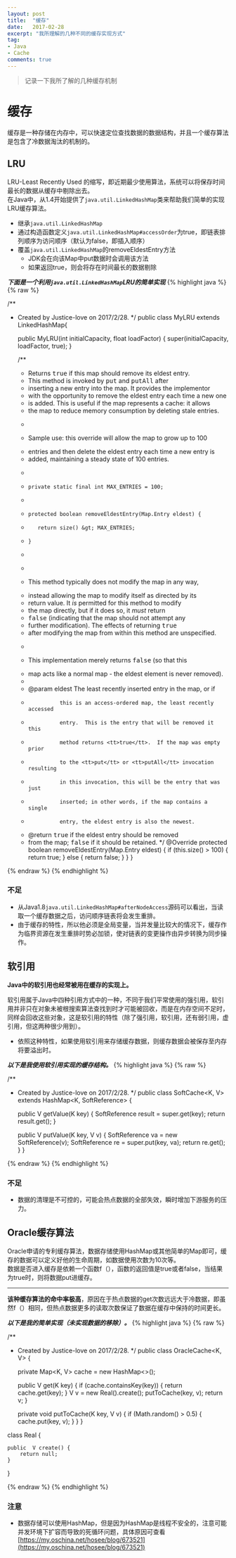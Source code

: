 ```yaml
---
layout: post
title:  "缓存"
date:   2017-02-28
excerpt: "我所理解的几种不同的缓存实现方式"
tag:
- Java
- Cache
comments: true
---
```


> 记录一下我所了解的几种缓存机制

# 缓存
缓存是一种存储在内存中，可以快速定位查找数据的数据结构，并且一个缓存算法是包含了冷数据淘汰的机制的。

## LRU
LRU-Least Recently Used 的缩写，即近期最少使用算法，系统可以将保存时间最长的数据从缓存中剔除出去。<br/>在Java中，从1.4开始提供了```java.util.LinkedHashMap```类来帮助我们简单的实现LRU缓存算法。
* 继承```java.util.LinkedHashMap```
* 通过构造函数定义```java.util.LinkedHashMap#accessOrder```为true，即链表排列顺序为访问顺序（默认为false，即插入顺序）
* 覆盖```java.util.LinkedHashMap```的removeEldestEntry方法
    * JDK会在向该Map中put数据时会调用该方法
    * 如果返回true，则会将存在时间最长的数据剔除
    
***下面是一个利用```java.util.LinkedHashMap```LRU的简单实现***
{% highlight java %}
{% raw %}

/**
 * Created by Justice-love on 2017/2/28.
 */
public class MyLRU extends LinkedHashMap{

    public MyLRU(int initialCapacity, float loadFactor) {
        super(initialCapacity, loadFactor, true);
    }

    /**
     * Returns <tt>true</tt> if this map should remove its eldest entry.
     * This method is invoked by <tt>put</tt> and <tt>putAll</tt> after
     * inserting a new entry into the map.  It provides the implementor
     * with the opportunity to remove the eldest entry each time a new one
     * is added.  This is useful if the map represents a cache: it allows
     * the map to reduce memory consumption by deleting stale entries.
     * <p>
     * <p>Sample use: this override will allow the map to grow up to 100
     * entries and then delete the eldest entry each time a new entry is
     * added, maintaining a steady state of 100 entries.
     * <pre>
     *     private static final int MAX_ENTRIES = 100;
     *
     *     protected boolean removeEldestEntry(Map.Entry eldest) {
     *        return size() &gt; MAX_ENTRIES;
     *     }
     * </pre>
     * <p>
     * <p>This method typically does not modify the map in any way,
     * instead allowing the map to modify itself as directed by its
     * return value.  It <i>is</i> permitted for this method to modify
     * the map directly, but if it does so, it <i>must</i> return
     * <tt>false</tt> (indicating that the map should not attempt any
     * further modification).  The effects of returning <tt>true</tt>
     * after modifying the map from within this method are unspecified.
     * <p>
     * <p>This implementation merely returns <tt>false</tt> (so that this
     * map acts like a normal map - the eldest element is never removed).
     *
     * @param eldest The least recently inserted entry in the map, or if
     *               this is an access-ordered map, the least recently accessed
     *               entry.  This is the entry that will be removed it this
     *               method returns <tt>true</tt>.  If the map was empty prior
     *               to the <tt>put</tt> or <tt>putAll</tt> invocation resulting
     *               in this invocation, this will be the entry that was just
     *               inserted; in other words, if the map contains a single
     *               entry, the eldest entry is also the newest.
     * @return <tt>true</tt> if the eldest entry should be removed
     * from the map; <tt>false</tt> if it should be retained.
     */
    @Override
    protected boolean removeEldestEntry(Map.Entry eldest) {
        if (this.size() > 100) {
            return true;
        } else {
            return false;
        }
    }
}

{% endraw %}
{% endhighlight %}

### 不足
* 从Java1.8```java.util.LinkedHashMap#afterNodeAccess```源码可以看出，当读取一个缓存数据之后，访问顺序链表将会发生重排。
* 由于缓存的特性，所以他必须是全局变量，当并发量比较大的情况下，缓存作为临界资源在发生重排时势必加锁，使对链表的变更操作由异步转换为同步操作。

## 软引用
__Java中的软引用也经常被用在缓存的实现上。__

软引用属于Java中四种引用方式中的一种，不同于我们平常使用的强引用，软引用并非只在对象未被根搜索算法查找到时才可能被回收，而是在内存空间不足时，同样会回收这些对象，这是软引用的特性（除了强引用，软引用，还有弱引用，虚引用，但这两种很少用到）。
* 依照这种特性，如果使用软引用来存储缓存数据，则缓存数据会被保存至内存将要溢出时。

***以下是我使用软引用实现的缓存结构。***
{% highlight java %}
{% raw %}

/**
 * Created by Justice-love on 2017/2/28.
 */
public class SoftCache<K, V> extends HashMap<K, SoftReference<V>> {

    public V getValue(K key) {
        SoftReference<V> result =  super.get(key);
        return result.get();
    }

    public V putValue(K key, V v) {
        SoftReference<V> va = new SoftReference<V>(v);
        SoftReference<V> re = super.put(key, va);
        return re.get();
    }
}

{% endraw %}
{% endhighlight %}

### 不足
* 数据的清理是不可控的，可能会热点数据的全部失效，瞬时增加下游服务的压力。

## Oracle缓存算法
Oracle申请的专利缓存算法，数据存储使用HashMap或其他简单的Map即可，缓存的数据可以定义好他的生命周期，如数据使用次数为10次等。<br/>数据是否进入缓存是依赖一个函数f（），函数的返回值是true或者false，当结果为true时，则将数据put进缓存。<br/>

---------------------------------
**该种缓存算法的命中率极高**，原因在于热点数据的get次数远远大于冷数据，即虽然f（）相同，但热点数据更多的读取次数保证了数据在缓存中保持的时间更长。

***以下是我的简单实现（未实现数据的移除）。***
{% highlight java %}
{% raw %}

/**
 * Created by Justice-love on 2017/2/28.
 */
public class OracleCache<K, V> {

    private Map<K, V> cache = new HashMap<>();

    public V get(K key) {
        if (cache.containsKey(key)) {
            return cache.get(key);
        }
        V v = new Real<V>().create();
        putToCache(key, v);
        return v;
    }

    private void putToCache(K key, V v) {
        if (Math.random() > 0.5) {
            cache.put(key, v);
        }
    }
}

class Real<V> {

    public  V create() {
        return null;
    }
}

{% endraw %}
{% endhighlight %}

### 注意
* 数据存储可以使用HashMap，但是因为HashMap是线程不安全的，注意可能并发环境下扩容而导致的死循环问题，具体原因可查看[https://my.oschina.net/hosee/blog/673521](https://my.oschina.net/hosee/blog/673521)